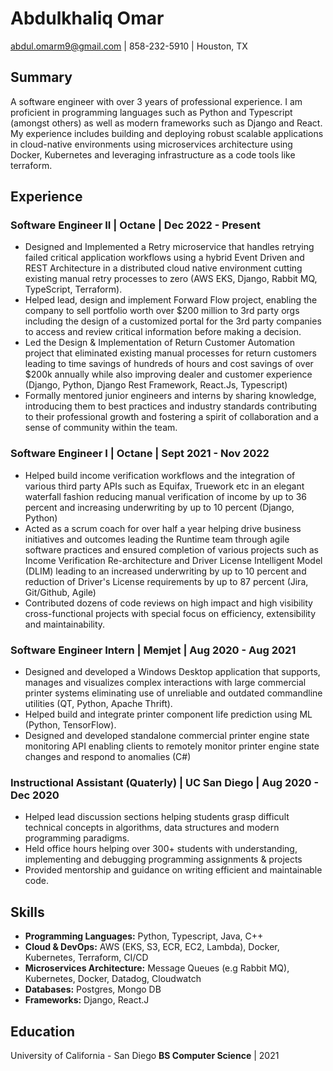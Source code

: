 
# Abdulkhaliq Omar

abdul.omarm9@gmail.com | 858-232-5910 | Houston, TX 

## Summary 
A software engineer with over 3 years of professional experience. I am proficient in programming languages such as Python and Typescript (amongst others) as well as modern frameworks such as Django and React. My experience includes building and deploying robust scalable applications in cloud-native environments using microservices architecture using Docker, Kubernetes and leveraging infrastructure as a code tools like terraform.

## Experience
### Software Engineer II | Octane | Dec 2022 - Present
  - Designed and Implemented a Retry microservice that handles retrying failed critical application
workflows using a hybrid Event Driven and REST Architecture in a distributed cloud native
environment cutting existing manual retry processes to zero (AWS EKS, Django, Rabbit MQ,
TypeScript, Terraform).
  - Helped lead, design and implement Forward Flow project, enabling the company to sell portfolio worth
over $200 million to 3rd party orgs including the design of a customized portal for the 3rd party
companies to access and review critical information before making a decision.
- Led the Design & Implementation of Return Customer Automation project that eliminated existing
manual processes for return customers leading to time savings of hundreds of hours and cost savings of over $200k annually while also improving dealer and customer experience (Django, Python, Django Rest Framework, React.Js, Typescript)
- Formally mentored junior engineers and interns by sharing knowledge, introducing them to best
practices and industry standards contributing to their professional growth and fostering a spirit of
collaboration and a sense of community within the team.
      
### Software Engineer I | Octane | Sept 2021 - Nov 2022
  - Helped build income verification workflows and the integration of various third party APIs
such as Equifax, Truework etc in an elegant waterfall fashion reducing manual verification of income by
up to 36 percent and increasing underwriting by up to 10 percent (Django, Python)
  - Acted as a scrum coach for over half a year helping drive business initiatives and outcomes leading the
Runtime team through agile software practices and ensured completion of various projects such as
Income Verification Re-architecture and Driver License Intelligent Model (DLIM) leading to an
increased underwriting by up to 10 percent and reduction of Driver's License requirements by up to 87
percent (Jira, Git/Github, Agile)
-  Contributed dozens of code reviews on high impact and high visibility cross-functional projects with
special focus on efficiency, extensibility and maintainability.


### Software Engineer Intern | Memjet | Aug 2020 - Aug 2021
  - Designed and developed a Windows Desktop application that supports, manages and visualizes complex
interactions with large commercial printer systems eliminating use of unreliable and outdated
commandline utilities (QT, Python, Apache Thrift).
  - Helped build and integrate printer component life prediction using ML (Python, TensorFlow).
  - Designed and developed standalone commercial printer engine state monitoring API enabling clients to
remotely monitor printer engine state changes and respond to anomalies (C#)

### Instructional Assistant (Quaterly) | UC San Diego | Aug 2020 - Dec 2020
  - Helped lead discussion sections helping students grasp difficult technical concepts in algorithms, data
structures and modern programming paradigms.
  - Held office hours helping over 300+ students with understanding, implementing and debugging
programming assignments & projects
  - Provided mentorship and guidance on writing efficient and maintainable code.


## Skills 
  - **Programming Languages:** Python, Typescript, Java, C++
  - **Cloud & DevOps:** AWS (EKS, S3, ECR, EC2, Lambda), Docker, Kubernetes, Terraform, CI/CD
  - **Microservices Architecture:** Message Queues (e.g Rabbit MQ), Kubernetes, Docker, Datadog, Cloudwatch
  - **Databases:** Postgres, Mongo DB
  - **Frameworks:** Django, React.J

## Education 
University of California - San Diego **BS Computer Science** | 2021

